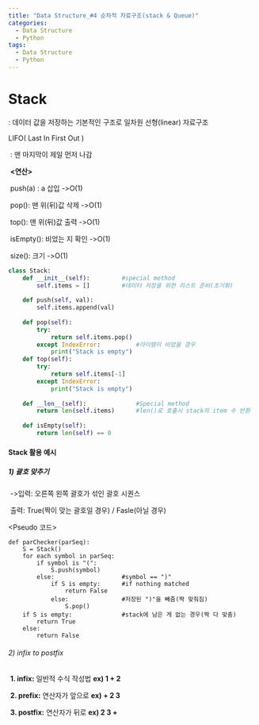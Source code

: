 ```yaml
---
title: "Data Structure_#4 순차적 자료구조(stack & Queue)"
categories:
  - Data Structure
  - Python
tags:
  - Data Structure
  - Python
---
```


# Stack

: 데이터 값을 저장하는 기본적인 구조로 일차원 선형(linear) 자료구조

LIFO( Last In First Out )

​	: 맨 마지막이 제일 먼저 나감

​							**<연산>**

​														push(a) : a 삽입  				->O(1)

​														pop(): 맨 위(뒤)값 삭제		->O(1)

​														top(): 맨 위(뒤)값 출력		->O(1)

​														isEmpty(): 비었는 지 확인 	->O(1)

​														size(): 크기							->O(1)

```python
class Stack:
    def __init__(self):			#special method
        self.items = []			#데이터 저장을 위한 리스트 준비(초기화)
        
    def push(self, val):
        self.items.append(val)
        
    def pop(self):
        try:
            return self.items.pop()		
        except IndexError:			#아이템이 비었을 경우
            print("Stack is empty")
    def top(self):
        try:
            return self.items[-1]
        except IndexError:
            print("Stack is empty")
            
    def __len__(self):				#Special method
        return len(self.items)		#len()로 호출시 stack의 item 수 반환
    
    def isEmpty(self):
        return len(self) == 0
```

#### Stack 활용 예시

##### 1) 괄호 맞추기

​	->입력: 오른쪽 왼쪽 괄호가 섞인 괄호 시퀀스

​	    출력: True(짝이 맞는 괄호일 경우) / Fasle(아닐 경우)

<Pseudo 코드>

```pseudocode
def parChecker(parSeq):
    S = Stack()
    for each symbol in parSeq:
        if symbol is "(":
            S.push(symbol)
        else:					#symbol == ")"
            if S is empty:		#if nothing matched
                return False
            else:				#저장된 ")"을 빼줌(짝 맞춰짐)
                S.pop()
    if S is empty:  			#stack에 남은 게 없는 경우(짝 다 맞춤)
        return True
    else:
        return False
```



###### 2) infix to postfix

​	**1. infix:** 일반적 수식 작성법 **ex) 1 + 2**

​	**2. prefix:** 연산자가 앞으로 **ex) + 2 3**

​	**3. postfix:** 연산자가 뒤로 **ex) 2 3 +**

